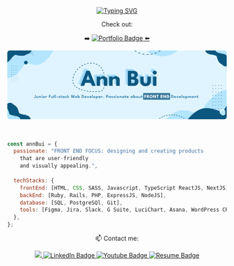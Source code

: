 <!--
**thaian161/thaian161** is a ✨ _special_ ✨ repository because its `README.md` (this file) appears on your GitHub profile.

Here are some ideas to get you started:
Junior Full-stack Web Developer who is looking for her first professional software development opportunity.

- 🔭 I’m currently working on ...
- 🌱 I’m currently learning ...
- 👯 I’m looking to collaborate on ...
- 🤔 I’m looking for help with ...
- 💬 Ask me about ...
- 📫 How to reach me: ...
- 😄 Pronouns: ...
- ⚡ Fun fact: ...
-->

<div align="center">




[![Typing SVG](https://readme-typing-svg.herokuapp.com?font=Roboto&size=30&duration=6000&pause=1000&color=0C577F&vCenter=true&width=435&lines=Welcome+To+Ann+Bui's+GitHub)](https://git.io/typing-svg)
  
  <p align="center">Check out:</p>
➡️ <a href="https://thaian161.github.io/annbui-portfolio/" target="_blank" rel="noopener noreferrer">
    <img src="https://img.shields.io/badge/My Portfolio-0C577F?style=for-the-badge&logo=P&logoColor=E0F4FF" alt="Portfolio Badge"/> ⬅️
 
<br>
  
 !["Banner"](https://github.com/thaian161/thaian161/blob/main/docs/Frame%203.png)

 

</div>


<br>


```javascript
const annBui = {
  passionate: "FRONT END FOCUS: designing and creating products 
    that are user-friendly
    and visually appealing.",

  techStacks: {
    frontEnd: [HTML, CSS, SASS, Javascript, TypeScript ReactJS, NextJS],
    backEnd: [Ruby, Rails, PHP, ExpressJS, NodeJS],
    database: [SQL, PostgreSQl, Git],
    tools: [Figma, Jira, Slack, G Suite, LuciChart, Asana, WordPress CRM],
  },
};
```
</div>

 <p align="center">📫 Contact me:</p>
<div id="badges" align="center">
<a href="mailto:hello.annbui@gmail.com"    target="_blank"
                    rel="noopener noreferrer">
    <img src="https://img.shields.io/badge/Gmail-D14836?style=for-the-badge&logo=gmail&logoColor=white" />
  </a>
  <a href="https://www.linkedin.com/in/thaian161/"    target="_blank"
                    rel="noopener noreferrer">
    <img src="https://img.shields.io/badge/LinkedIn-blue?style=for-the-badge&logo=linkedin&logoColor=white" alt="LinkedIn Badge"/>
  </a>
  <a href="https://www.youtube.com/user/JanthBui/featured"    target="_blank"
                    rel="noopener noreferrer">
    <img src="https://img.shields.io/badge/YouTube-red?style=for-the-badge&logo=youtube&logoColor=white" alt="Youtube Badge"/>
  </a>
   <a href="https://resume.creddle.io/resume/j1ryfjyu3f1"    target="_blank"
                    rel="noopener noreferrer">
    <img src="https://img.shields.io/badge/RESUME-05998c?style=for-the-badge&logo=c&logoColor=white" alt="Resume Badge"/>
  </a>
  
<!--   ![Top Langs](https://github-readme-stats.vercel.app/api/top-langs/?username=thaian161&theme=algolia)
  ![GitHub stats](https://github-readme-stats.vercel.app/api?username=thaian161&show_icons=true&theme=algolia) -->
<!-- ![Persona](https://github.com/thaian161/thaian161/blob/main/docs/Ann's%20Persona.png) -->


